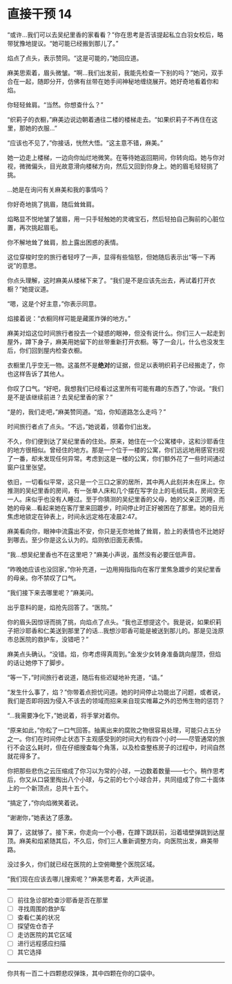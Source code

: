 # 直接干预 14

“或许...我们可以去吴纪里香的家看看？”你在思考是否该提起私立白羽女校后，略带犹豫地提议。“她可能已经搬到那儿了。”

焰点了点头，表示赞同。“这是可能的，”她回应道。

麻美思索着，眉头微皱。“啊...我们出发前，我能先检查一下别的吗？”她问，双手合在一起，随即分开，仿佛有丝带在她手间神秘地缠绕展开。她好奇地看着你和焰。

你轻轻耸肩。“当然。你想查什么？”

“织莉子的衣橱，”麻美边说边朝着通往二楼的楼梯走去。“如果织莉子不再住在这里，那她的衣服...”

“应该也不见了，”你接话，恍然大悟。“这主意不错，麻美。”

她一边走上楼梯，一边向你灿烂地微笑。在等待她返回期间，你转向焰。她与你对视，微微偏头，目光故意滑向楼梯方向，然后又回到你身上。她的眉毛轻轻挑了挑。

...她是在询问有关麻美和我的事情吗？

你好奇地挑了挑眉，随后耸耸肩。

焰略显不悦地皱了皱眉，用一只手轻触她的灵魂宝石，然后轻拍自己胸前的心脏位置，再次挑起眉毛。

你不解地耸了耸肩，脸上露出困惑的表情。

这位穿梭时空的旅行者轻哼了一声，显得有些恼怒，但她随后表示出“等一下再说”的意思。

你点头理解，这时麻美从楼梯下来了。“我们是不是应该先出去，再试着打开衣橱？”她提议道。

“嗯，这是个好主意，”你表示同意。

焰接着说：“衣橱同样可能是藏匿炸弹的地方。”

麻美对焰这位时间旅行者投去一个疑惑的眼神，但没有说什么。你们三人一起走到屋外，蹲下身子，麻美用她留下的丝带重新打开衣橱。等了一会儿，什么也没发生后，你们回到屋内检查衣橱。

衣橱里几乎空无一物。这虽然不是**绝对**的证据，但足以表明织莉子已经搬走了，你也这样告诉了其他人。

你叹了口气。“好吧，我想我们已经看过这里所有可能有趣的东西了，”你说。“我们是不是该继续前进？去吴纪里香的家？”

“是的，我们走吧，”麻美赞同道。“焰，你知道路怎么走吗？”

时间旅行者点了点头。“不远，”她说着，领着你们出发。

不久，你们便到达了吴纪里香的住处。原来，她住在一个公寓楼中，这和沙耶香住的地方很相似。曾经住的地方。那是一个位于一楼的公寓，你们远远地用感官扫视了一番，却未发现任何异常。考虑到这是一楼的公寓，你们额外花了一些时间通过窗户往里张望。

依旧，一切看似平常，这只是一个三口之家的居所，其中两人此刻并未在床上。你推测的吴纪里香的房间，有一张单人床和几个摆在写字台上的毛绒玩具，房间空无一人。床似乎也没有人睡过。至于你猜测的吴纪里香的父母，她的父亲正沉睡，而她的母亲...看起来她在客厅里来回踱步，时间停止时正好被困在了那里。她的目光焦虑地锁定在钟表上，时间永远定格在凌晨2:47。

麻美看向你，眼神中流露出不安，你只是无奈地耸了耸肩，脸上的表情也不比她好到哪去。至少你是这么认为的。焰则依旧面无表情。

“我...想吴纪里香也不在这里吧？”麻美小声说，虽然没有必要压低声音。

“昨晚她应该也没回家，”你补充道，一边用拇指指向在客厅里焦急踱步的吴纪里香的母亲。你不禁叹了口气。

“我们接下来去哪里呢？”麻美问。

出乎意料的是，焰抢先回答了。“医院。”

你的眉头因惊讶而挑了挑，向焰点了点头。“我也正想提这个。我是说，如果织莉子把沙耶香和仁美送到那里了的话...我想沙耶香可能是被送到那儿的。那是见泷原市总医院的救护车，没错吧？”

麻美点头确认。“没错。焰，你考虑得真周到。”金发少女转身准备跳向屋顶，但焰的话让她停下了脚步。

“等一下，”时间旅行者说道，随后有些迟疑地补充道，“请。”

“发生什么事了，焰？”你带着点担忧问道。她的时间停止功能出了问题，或者说，我们是否即将因为侵入不该去的领域而招来来自现实帷幕之外的恐怖生物的惩罚？

“...我需要净化下，”她说着，将手掌对着你。

“原来如此，”你松了一口气回答。抽离出来的腐败之物很容易处理，可能只占五分之一。你们在时间停止状态下主观感受到的时间大约有四个小时——尽管通常的旅行不会这么耗时，但在仔细搜查每个角落，以及检查整栋房子的过程中，时间自然就花得多了。

你把那些悲伤之云压缩成了你习以为常的小球，一边数着数量——七个。稍作思考后，你又从口袋里掏出八个小球，与之前的七个小球合并，共同组成了你二十面体上的一个新顶点，总共十五个。

“搞定了，”你向焰微笑着说。

“谢谢你，”她表达了感激。

算了，这就够了。接下来，你走向一个小巷，在蹲下跳跃前，沿着墙壁弹跳到达屋顶。麻美和焰紧随其后，不久后，你们三人重新调整方向，向医院出发，麻美带路。

没过多久，你们就已经在医院的上空俯瞰整个医院区域。

“我们现在应该去哪儿搜索呢？”麻美思考着，大声说道。

---

- [ ] 前往急诊部检查沙耶香是否在那里
- [ ] 寻找周围的救护车
- [ ] 查看仁美的状况
- [ ] 探望佐仓杏子
- [ ] 走访医院的其它区域
- [ ] 进行远程感应扫描
- [ ] 其它选择

---

你共有一百二十四颗悲叹弹珠，其中四颗在你的口袋中。
